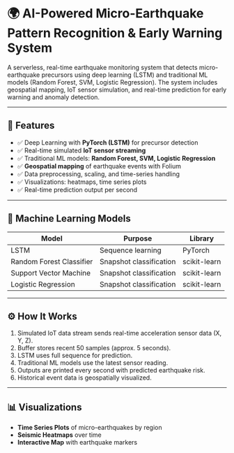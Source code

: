 # 🌍 AI-Powered Micro-Earthquake Pattern Recognition & Early Warning System

A serverless, real-time earthquake monitoring system that detects micro-earthquake precursors using deep learning (LSTM) and traditional ML models (Random Forest, SVM, Logistic Regression). The system includes geospatial mapping, IoT sensor simulation, and real-time prediction for early warning and anomaly detection.

---

## 📌 Features

- ✅ Deep Learning with **PyTorch (LSTM)** for precursor detection
- ✅ Real-time simulated **IoT sensor streaming**
- ✅ Traditional ML models: **Random Forest, SVM, Logistic Regression**
- ✅ **Geospatial mapping** of earthquake events with Folium
- ✅ Data preprocessing, scaling, and time-series handling
- ✅ Visualizations: heatmaps, time series plots
- ✅ Real-time prediction output per second

---

## 🧠 Machine Learning Models

| Model                  | Purpose                    | Library         |
|------------------------|----------------------------|------------------|
| LSTM                   | Sequence learning          | PyTorch          |
| Random Forest Classifier | Snapshot classification    | scikit-learn     |
| Support Vector Machine | Snapshot classification    | scikit-learn     |
| Logistic Regression    | Snapshot classification    | scikit-learn     |

---

## ⚙️ How It Works

1. Simulated IoT data stream sends real-time acceleration sensor data (X, Y, Z).
2. Buffer stores recent 50 samples (approx. 5 seconds).
3. LSTM uses full sequence for prediction.
4. Traditional ML models use the latest sensor reading.
5. Outputs are printed every second with predicted earthquake risk.
6. Historical event data is geospatially visualized.

---

## 📊 Visualizations

- **Time Series Plots** of micro-earthquakes by region
- **Seismic Heatmaps** over time
- **Interactive Map** with earthquake markers
